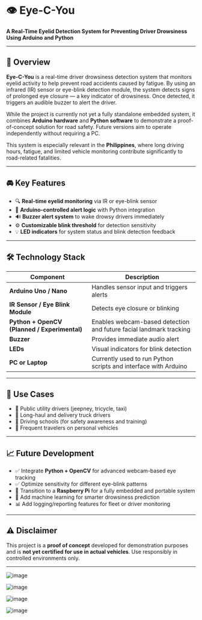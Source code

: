 # 👁️ Eye-C-You  
**A Real-Time Eyelid Detection System for Preventing Driver Drowsiness Using Arduino and Python**

---

## 🧠 Overview

**Eye-C-You** is a real-time driver drowsiness detection system that monitors eyelid activity to help prevent road accidents caused by fatigue. By using an infrared (IR) sensor or eye-blink detection module, the system detects signs of prolonged eye closure — a key indicator of drowsiness. Once detected, it triggers an audible buzzer to alert the driver.

While the project is currently not yet a fully standalone embedded system, it combines **Arduino hardware** and **Python software** to demonstrate a proof-of-concept solution for road safety. Future versions aim to operate independently without requiring a PC.

This system is especially relevant in the **Philippines**, where long driving hours, fatigue, and limited vehicle monitoring contribute significantly to road-related fatalities.

---

## 🚘 Key Features

- 🔍 **Real-time eyelid monitoring** via IR or eye-blink sensor  
- 🤖 **Arduino-controlled alert logic** with Python integration  
- 🔊 **Buzzer alert system** to wake drowsy drivers immediately  
- ⚙️ **Customizable blink threshold** for detection sensitivity  
- 💡 **LED indicators** for system status and blink detection feedback  

---

## 🛠️ Technology Stack

| Component            | Description |
|----------------------|-------------|
| **Arduino Uno / Nano** | Handles sensor input and triggers alerts |
| **IR Sensor / Eye Blink Module** | Detects eye closure or blinking |
| **Python + OpenCV (Planned / Experimental)** | Enables webcam-based detection and future facial landmark tracking |
| **Buzzer** | Provides immediate audio alert |
| **LEDs** | Visual indicators for blink detection |
| **PC or Laptop** | Currently used to run Python scripts and interface with Arduino |

---

## 📌 Use Cases

- 🚐 Public utility drivers (jeepney, tricycle, taxi)  
- 🚛 Long-haul and delivery truck drivers  
- 🏫 Driving schools (for safety awareness and training)  
- 🚗 Frequent travelers on personal vehicles  

---

## 📈 Future Development

- ✅ Integrate **Python + OpenCV** for advanced webcam-based eye tracking  
- ✅ Optimize sensitivity for different eye-blink patterns  
- 🔄 Transition to a **Raspberry Pi** for a fully embedded and portable system  
- 🧠 Add machine learning for smarter drowsiness prediction  
- 📊 Add logging/reporting features for fleet or driver monitoring  

---

## ⚠️ Disclaimer

This project is a **proof of concept** developed for demonstration purposes and is **not yet certified for use in actual vehicles**. Use responsibly in controlled environments only.

---



![image](https://github.com/user-attachments/assets/bfc1900b-b4e8-4b32-b0a7-7b209ea7a3a0)

![image](https://github.com/user-attachments/assets/d65665ea-c297-4420-a9d3-ae59b5dae5f6)

![image](https://github.com/user-attachments/assets/329cad5b-09bf-4a52-b423-c4316d68e0a8)

![image](https://github.com/user-attachments/assets/14ee41c4-2490-4590-813b-6edb6bc93f0d)
